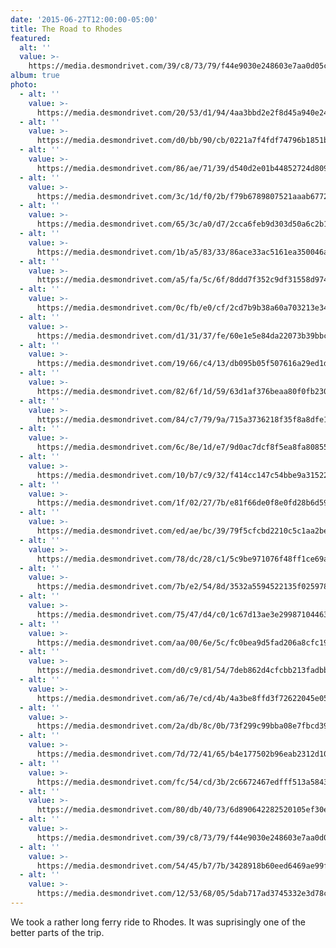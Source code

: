 ```yaml
---
date: '2015-06-27T12:00:00-05:00'
title: The Road to Rhodes
featured:
  alt: ''
  value: >-
    https://media.desmondrivet.com/39/c8/73/79/f44e9030e248603e7aa0d05cc6cc2549351a65f763eced4bb7b84299.jpg
album: true
photo:
  - alt: ''
    value: >-
      https://media.desmondrivet.com/20/53/d1/94/4aa3bbd2e2f8d45a940e24d239f7d7f31e9bdc670b5f9f86c76681f3.jpg
  - alt: ''
    value: >-
      https://media.desmondrivet.com/d0/bb/90/cb/0221a7f4fdf74796b1851bcdbcdd6c66b009a3b6b542baf9d5a38b58.jpg
  - alt: ''
    value: >-
      https://media.desmondrivet.com/86/ae/71/39/d540d2e01b44852724d8094c3068dc6abc4ccf4456c900e8530fa619.jpg
  - alt: ''
    value: >-
      https://media.desmondrivet.com/3c/1d/f0/2b/f79b6789807521aaab67720816b2c5f96138b106f8cae7a135204aea.jpg
  - alt: ''
    value: >-
      https://media.desmondrivet.com/65/3c/a0/d7/2cca6feb9d303d50a6c2b1ee7894cfa94ea8385221bd36144cfc612e.jpg
  - alt: ''
    value: >-
      https://media.desmondrivet.com/1b/a5/83/33/86ace33ac5161ea350046a3b5e22bba4e366918c7a5cfddf54a27128.jpg
  - alt: ''
    value: >-
      https://media.desmondrivet.com/a5/fa/5c/6f/8ddd7f352c9df31558d974603e0657eb6bb72cfe3aed94ff070f26cf.jpg
  - alt: ''
    value: >-
      https://media.desmondrivet.com/0c/fb/e0/cf/2cd7b9b38a60a703213e34c8622384ef20ce7b952de8daa6fca71471.jpg
  - alt: ''
    value: >-
      https://media.desmondrivet.com/d1/31/37/fe/60e1e5e84da22073b39bbcb2d87ce69a12a699a89b41d7daa2f994ca.jpg
  - alt: ''
    value: >-
      https://media.desmondrivet.com/19/66/c4/13/db095b05f507616a29ed1dba2ca223eb889ab5f7e73c4ed86173a31e.jpg
  - alt: ''
    value: >-
      https://media.desmondrivet.com/82/6f/1d/59/63d1af376beaa80f0fb230eb3038e2c9fc4741b5fa2d0195797f3f81.jpg
  - alt: ''
    value: >-
      https://media.desmondrivet.com/84/c7/79/9a/715a3736218f35f8a8dfe1ed0f770d91285ea455a0abcc4fc39356fb.jpg
  - alt: ''
    value: >-
      https://media.desmondrivet.com/6c/8e/1d/e7/9d0ac7dcf8f5ea8fa8085522970e1e4051e46528d5bb6fb30cd48725.jpg
  - alt: ''
    value: >-
      https://media.desmondrivet.com/10/b7/c9/32/f414cc147c54bbe9a31522ae1db293ce2ff01bf4fe1d9c8334d90016.jpg
  - alt: ''
    value: >-
      https://media.desmondrivet.com/1f/02/27/7b/e81f66de0f8e0fd28b6d599e8dcd665ffec4479fd48899b617bc9e47.jpg
  - alt: ''
    value: >-
      https://media.desmondrivet.com/ed/ae/bc/39/79f5cfcbd2210c5c1aa2bef061882088267e598c474351fd1bf295bf.jpg
  - alt: ''
    value: >-
      https://media.desmondrivet.com/78/dc/28/c1/5c9be971076f48ff1ce69a1edbc9da2cb0bf9d7e4f43f50305d43cf0.jpg
  - alt: ''
    value: >-
      https://media.desmondrivet.com/7b/e2/54/8d/3532a5594522135f025978ac62942d1b02592fb5f19e4640d0c74443.jpg
  - alt: ''
    value: >-
      https://media.desmondrivet.com/75/47/d4/c0/1c67d13ae3e2998710446399234108f3ccc459c35044d41ae9a25672.jpg
  - alt: ''
    value: >-
      https://media.desmondrivet.com/aa/00/6e/5c/fc0bea9d5fad206a8cfc19e954bc79119b2bb641e61fb67c00762fd4.jpg
  - alt: ''
    value: >-
      https://media.desmondrivet.com/d0/c9/81/54/7deb862d4cfcbb213fadbb482e8eb211109a92479591db379fe5c32c.jpg
  - alt: ''
    value: >-
      https://media.desmondrivet.com/a6/7e/cd/4b/4a3be8ffd3f72622045e050fbe15c1558a58938ff55e534446e1af97.jpg
  - alt: ''
    value: >-
      https://media.desmondrivet.com/2a/db/8c/0b/73f299c99bba08e7fbcd390201331945743e92965c0e5f922ee670a7.jpg
  - alt: ''
    value: >-
      https://media.desmondrivet.com/7d/72/41/65/b4e177502b96eab2312d10dcd0306fb5c230b59e2580028675deee94.jpg
  - alt: ''
    value: >-
      https://media.desmondrivet.com/fc/54/cd/3b/2c6672467edfff513a5843ee242f1f973ad26e5623ff95b5f9f76598.jpg
  - alt: ''
    value: >-
      https://media.desmondrivet.com/80/db/40/73/6d890642282520105ef30e99b5e728a27189e24f47324480ac4de0fa.jpg
  - alt: ''
    value: >-
      https://media.desmondrivet.com/39/c8/73/79/f44e9030e248603e7aa0d05cc6cc2549351a65f763eced4bb7b84299.jpg
  - alt: ''
    value: >-
      https://media.desmondrivet.com/54/45/b7/7b/3428918b60eed6469ae99f7a8888ed98061fc0ae5834ac4935be8505.jpg
  - alt: ''
    value: >-
      https://media.desmondrivet.com/12/53/68/05/5dab717ad3745332e3d78c9d7cafcf48f2103c98774f92de9a4dd5de.jpg
---
```


We took a rather long ferry ride to Rhodes.  It was suprisingly one of the better parts of the trip.
